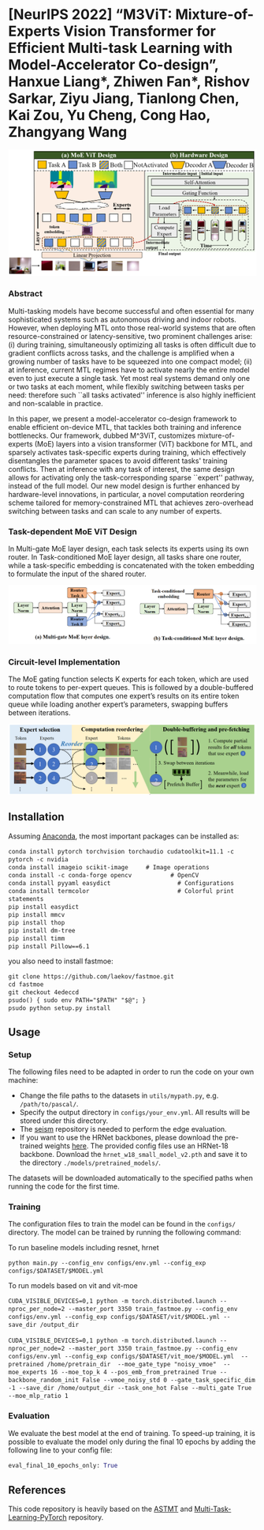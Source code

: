 # [NeurIPS 2022] “M3ViT: Mixture-of-Experts Vision Transformer for Efficient Multi-task Learning with Model-Accelerator Co-design”, Hanxue Liang*, Zhiwen Fan*, Rishov Sarkar, Ziyu Jiang, Tianlong Chen, Kai Zou, Yu Cheng, Cong Hao, Zhangyang Wang 


<p align="center"> 
    <img src="./resources/arch.PNG">
</p> 

### Abstract
Multi-tasking models have become successful and often essential for many sophisticated systems such as autonomous driving and indoor robots. However, when deploying MTL onto those real-world systems that are often resource-constrained or latency-sensitive, two prominent challenges arise: (i) during training, simultaneously optimizing all tasks is often difficult due to gradient conflicts across tasks, and the challenge is amplified when a growing number of tasks have to be squeezed into one compact model; (ii) at inference, current MTL regimes have to activate nearly the entire model even to just execute a single task. Yet most real systems demand only one or two tasks at each moment, while flexibly switching between tasks per need: therefore such ``all tasks activated'' inference is also highly inefficient and non-scalable in practice. 

In this paper, we present a model-accelerator co-design framework to enable efficient on-device MTL, that tackles both training and inference bottlenecks. Our framework, dubbed M^3ViT, customizes mixture-of-experts (MoE) layers into a vision transformer (ViT) backbone for MTL, and sparsely activates task-specific experts during training, which effectively disentangles the parameter spaces to avoid different tasks' training conflicts. Then at inference with any task of interest, the same design allows for activating only the task-corresponding sparse ``expert'' pathway, instead of the full model. Our new model design is further enhanced by hardware-level innovations, in particular, a novel computation reordering scheme tailored for memory-constrained MTL that achieves zero-overhead switching between tasks and can scale to any number of experts.

### Task-dependent MoE ViT Design
In Multi-gate MoE layer design, each task selects its experts using its own router. In Task-conditioned MoE layer design, all tasks share one router, while a task-specific embedding is concatenated with the token embedding to formulate the input of the shared router.

<p align="center"> 
    <img src="./resources/moe.PNG">
</p> 

### Circuit-level Implementation
The MoE gating function selects K experts for each token, which are used to route tokens to per-expert queues. This is followed by a double-buffered computation flow that computes one expert’s results on its entire token queue while loading another expert’s parameters, swapping buffers between iterations.

<p align="center"> 
    <img src="./resources/re-order.PNG">
</p> 

## Installation
Assuming [Anaconda](https://docs.anaconda.com/anaconda/install/), the most important packages can be installed as:

```
conda install pytorch torchvision torchaudio cudatoolkit=11.1 -c pytorch -c nvidia
conda install imageio scikit-image     # Image operations
conda install -c conda-forge opencv           # OpenCV
conda install pyyaml easydict                   # Configurations
conda install termcolor                         # Colorful print statements
pip install easydict
pip install mmcv
pip install thop
pip install dm-tree
pip install timm
pip install Pillow==6.1
```
you also need to install fastmoe:

```
git clone https://github.com/laekov/fastmoe.git
cd fastmoe
git checkout 4edeccd
psudo() { sudo env PATH="$PATH" "$@"; }
psudo python setup.py install
```

## Usage
### Setup 
The following files need to be adapted in order to run the code on your own machine:
- Change the file paths to the datasets in `utils/mypath.py`, e.g. `/path/to/pascal/`.
- Specify the output directory in `configs/your_env.yml`. All results will be stored under this directory.
- The [seism](https://github.com/jponttuset/seism) repository is needed to perform the edge evaluation.
- If you want to use the HRNet backbones, please download the pre-trained weights [here](https://github.com/HRNet/HRNet-Image-Classification). 
The provided config files use an HRNet-18 backbone. Download the `hrnet_w18_small_model_v2.pth` and save it to the directory `./models/pretrained_models/`.

The datasets will be downloaded automatically to the specified paths when running the code for the first time.

### Training
The configuration files to train the model can be found in the `configs/` directory. The model can be trained by running the following command:

To run baseline models including resnet, hrnet
```shell
python main.py --config_env configs/env.yml --config_exp configs/$DATASET/$MODEL.yml
```

To run models based on vit and vit-moe
```shell
CUDA_VISIBLE_DEVICES=0,1 python -m torch.distributed.launch --nproc_per_node=2 --master_port 3350 train_fastmoe.py --config_env configs/env.yml --config_exp configs/$DATASET/vit/$MODEL.yml --save_dir /output_dir 

CUDA_VISIBLE_DEVICES=0,1 python -m torch.distributed.launch --nproc_per_node=2 --master_port 3350 train_fastmoe.py --config_env configs/env.yml --config_exp configs/$DATASET/vit_moe/$MODEL.yml  --pretrained /home/pretrain_dir  --moe_gate_type "noisy_vmoe"  --moe_experts 16 --moe_top_k 4 --pos_emb_from_pretrained True --backbone_random_init False --vmoe_noisy_std 0 --gate_task_specific_dim -1 --save_dir /home/output_dir --task_one_hot False --multi_gate True --moe_mlp_ratio 1

```
### Evaluation
We evaluate the best model at the end of training. To speed-up training, it is possible to evaluate the model only during the final 10 epochs by adding the following line to your config file:

```python
eval_final_10_epochs_only: True
``` 

## References
This code repository is heavily based on the [ASTMT](https://github.com/facebookresearch/astmt) and [Multi-Task-Learning-PyTorch](https://github.com/SimonVandenhende/Multi-Task-Learning-PyTorch) repository.
 
<!-- ## Citation
If you find this repo useful for your research, please consider citing the following works:

```
@article{
  author={S. Vandenhende and S. Georgoulis and W. Van Gansbeke and M. Proesmans and D. Dai and L. Van Gool},
  journal={IEEE Transactions on Pattern Analysis and Machine Intelligence}, 
  title={Multi-Task Learning for Dense Prediction Tasks: A Survey}, 
  year={2021},
  volume={},
  number={},
  pages={1-1},
  doi={10.1109/TPAMI.2021.3054719}}

@article{vandenhende2020mti,
  title={MTI-Net: Multi-Scale Task Interaction Networks for Multi-Task Learning},
  author={Vandenhende, Simon and Georgoulis, Stamatios and Van Gool, Luc},
  journal={ECCV2020},
  year={2020}
}

@InProceedings{MRK19,
  Author    = {Kevis-Kokitsi Maninis and Ilija Radosavovic and Iasonas Kokkinos},
  Title     = {Attentive Single-Tasking of Multiple Tasks},
  Booktitle = {IEEE Conference on Computer Vision and Pattern Recognition (CVPR)},
  Year      = {2019}
}

@article{pont2015supervised,
  title={Supervised evaluation of image segmentation and object proposal techniques},
  author={Pont-Tuset, Jordi and Marques, Ferran},
  journal={IEEE transactions on pattern analysis and machine intelligence},
  year={2015},
}
``` -->

